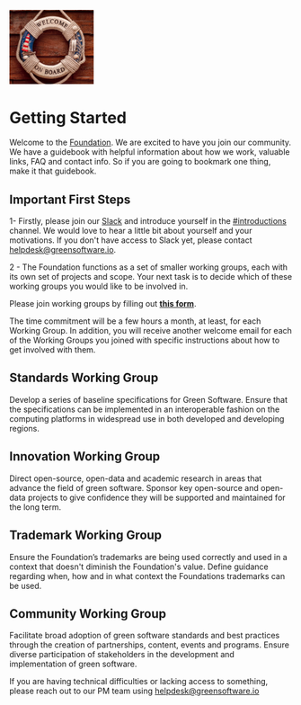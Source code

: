 [<img src="./img/Onboard image.png" alt="drawing" width="150"/>](https://greensoftware.foundation)

# Getting Started

Welcome to the [Foundation](https://greensoftware.foundation). We are excited to have you join our community. We have a guidebook with helpful information about how we work, valuable links, FAQ and contact info. So if you are going to bookmark one thing, make it that guidebook.


## Important First Steps

1- Firstly, please join our [Slack](https://join.slack.com/t/greensoftwarefdn/signup) and introduce yourself in the [#introductions](https://greensoftwarefdn.slack.com/archives/C028640QYSV) channel. We would love to hear a little bit about yourself and your motivations. If you don't have access to Slack yet, please contact helpdesk@greensoftware.io.

2 - The Foundation functions as a set of smaller working groups, each with its own set of projects and scope. Your next task is to decide which of these working groups you would like to be involved in. 

Please join working groups by filling out **[this form](https://docs.google.com/forms/d/e/1FAIpQLScbmtso8IprXx_PlHwhTFCoTZkmtc7HuDPdXTP9EOXvupVYrw/viewform)**.

The time commitment will be a few hours a month, at least, for each Working Group. In addition, you will receive another welcome email for each of the Working Groups you joined with specific instructions about how to get involved with them.

## Standards Working Group
Develop a series of baseline specifications for Green Software. 
Ensure that the specifications can be implemented in an interoperable fashion on the computing platforms in widespread use in both developed and developing regions.

## Innovation Working Group
Direct open-source, open-data and academic research in areas that advance the field of green software.
Sponsor key open-source and open-data projects to give confidence they will be supported and maintained for the long term.

## Trademark Working Group
Ensure the Foundation’s trademarks are being used correctly and used in a context that doesn't diminish the Foundation's value.
Define guidance regarding when, how and in what context the Foundations trademarks can be used.

## Community Working Group
Facilitate broad adoption of green software standards and best practices through the creation of partnerships, content, events and programs.
Ensure diverse participation of stakeholders in the development and implementation of green software.

If you are having technical difficulties or lacking access to something, please reach out to our PM team using helpdesk@greensoftware.io



